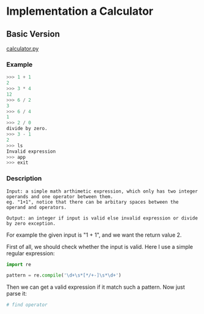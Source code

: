 # Implementation a Calculator

## Basic Version

[calculator.py](./calculator.py)

### Example

```py
>>> 1 + 1
2
>>> 3 * 4
12
>>> 6 / 2
3
>>> 6 / 4
1
>>> 2 / 0
divide by zero.
>>> 3 - 1
2
>>> ls
Invalid expression
>>> app
>>> exit
```

### Description

```text
Input: a simple math arthimetic expression, which only has two integer operands and one operator between them.
eg. "1+1", notice that there can be arbitary spaces between the operand and operators.

Output: an integer if input is valid else invalid expression or divide by zero exception.
```

For example the given input is "1 + 1", and we want the return value 2.

First of all, we should check whether the input is valid. Here I use a simple regular expression:

```py
import re

pattern = re.compile('\d+\s*[*/+-]\s*\d+')
```

Then we can get a valid expression if it match such a pattern. Now just parse it:

```py
# find operator
```
